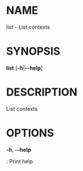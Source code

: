 # NAME

list - List contexts

# SYNOPSIS

**list** \[**-h**\|**\--help**\]

# DESCRIPTION

List contexts

# OPTIONS

**-h**, **\--help**

:   Print help
